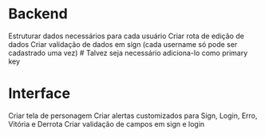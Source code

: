 # Backend
Estruturar dados necessários para cada usuário
Criar rota de edição de dados
Criar validação de dados em sign (cada username só pode ser cadastrado uma vez) # Talvez seja necessário adiciona-lo como primary key


# Interface
Criar tela de personagem
Criar alertas customizados para Sign, Login, Erro, Vitória e Derrota
Criar validação de campos em sign e login
